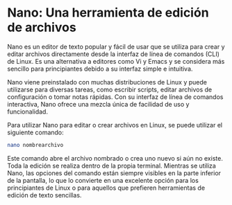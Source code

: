# Nano: Una herramienta de edición de archivos 

Nano es un editor de texto popular y fácil de usar que se utiliza para crear y editar archivos directamente desde la interfaz de línea de comandos (CLI) de Linux. Es una alternativa a editores como Vi y Emacs y se considera más sencillo para principiantes debido a su interfaz simple e intuitiva.

Nano viene preinstalado con muchas distribuciones de Linux y puede utilizarse para diversas tareas, como escribir scripts, editar archivos de configuración o tomar notas rápidas. Con su interfaz de línea de comandos interactiva, Nano ofrece una mezcla única de facilidad de uso y funcionalidad.

Para utilizar Nano para editar o crear archivos en Linux, se puede utilizar el siguiente comando:

```bash
nano nombrearchivo
```

Este comando abre el archivo nombrado o crea uno nuevo si aún no existe. Toda la edición se realiza dentro de la propia terminal. Mientras se utiliza Nano, las opciones del comando están siempre visibles en la parte inferior de la pantalla, lo que lo convierte en una excelente opción para los principiantes de Linux o para aquellos que prefieren herramientas de edición de texto sencillas.
